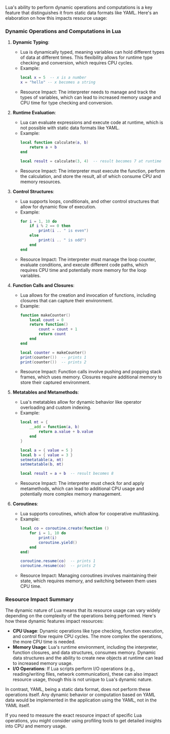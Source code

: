 Lua's ability to perform dynamic operations and computations is a key feature that distinguishes it from static data formats like YAML. Here's an elaboration on how this impacts resource usage:

### Dynamic Operations and Computations in Lua

1. **Dynamic Typing**:
   - Lua is dynamically typed, meaning variables can hold different types of data at different times. This flexibility allows for runtime type checking and conversion, which requires CPU cycles.
   - Example:
     ```lua
     local x = 5  -- x is a number
     x = "hello" -- x becomes a string
     ```
   - Resource Impact: The interpreter needs to manage and track the types of variables, which can lead to increased memory usage and CPU time for type checking and conversion.

2. **Runtime Evaluation**:
   - Lua can evaluate expressions and execute code at runtime, which is not possible with static data formats like YAML.
   - Example:
     ```lua
     local function calculate(a, b)
         return a + b
     end

     local result = calculate(3, 4)  -- result becomes 7 at runtime
     ```
   - Resource Impact: The interpreter must execute the function, perform the calculation, and store the result, all of which consume CPU and memory resources.

3. **Control Structures**:
   - Lua supports loops, conditionals, and other control structures that allow for dynamic flow of execution.
   - Example:
     ```lua
     for i = 1, 10 do
         if i % 2 == 0 then
             print(i .. " is even")
         else
             print(i .. " is odd")
         end
     end
     ```
   - Resource Impact: The interpreter must manage the loop counter, evaluate conditions, and execute different code paths, which requires CPU time and potentially more memory for the loop variables.

4. **Function Calls and Closures**:
   - Lua allows for the creation and invocation of functions, including closures that can capture their environment.
   - Example:
     ```lua
     function makeCounter()
         local count = 0
         return function()
             count = count + 1
             return count
         end
     end

     local counter = makeCounter()
     print(counter())  -- prints 1
     print(counter())  -- prints 2
     ```
   - Resource Impact: Function calls involve pushing and popping stack frames, which uses memory. Closures require additional memory to store their captured environment.

5. **Metatables and Metamethods**:
   - Lua's metatables allow for dynamic behavior like operator overloading and custom indexing.
   - Example:
     ```lua
     local mt = {
         __add = function(a, b)
             return a.value + b.value
         end
     }

     local a = { value = 5 }
     local b = { value = 3 }
     setmetatable(a, mt)
     setmetatable(b, mt)

     local result = a + b  -- result becomes 8
     ```
   - Resource Impact: The interpreter must check for and apply metamethods, which can lead to additional CPU usage and potentially more complex memory management.

6. **Coroutines**:
   - Lua supports coroutines, which allow for cooperative multitasking.
   - Example:
     ```lua
     local co = coroutine.create(function ()
         for i = 1, 10 do
             print(i)
             coroutine.yield()
         end
     end)

     coroutine.resume(co)  -- prints 1
     coroutine.resume(co)  -- prints 2
     ```
   - Resource Impact: Managing coroutines involves maintaining their state, which requires memory, and switching between them uses CPU time.

### Resource Impact Summary

The dynamic nature of Lua means that its resource usage can vary widely depending on the complexity of the operations being performed. Here's how these dynamic features impact resources:

- **CPU Usage**: Dynamic operations like type checking, function execution, and control flow require CPU cycles. The more complex the operations, the more CPU time is needed.
- **Memory Usage**: Lua's runtime environment, including the interpreter, function closures, and data structures, consumes memory. Dynamic data structures and the ability to create new objects at runtime can lead to increased memory usage.
- **I/O Operations**: If Lua scripts perform I/O operations (e.g., reading/writing files, network communication), these can also impact resource usage, though this is not unique to Lua's dynamic nature.

In contrast, YAML, being a static data format, does not perform these operations itself. Any dynamic behavior or computation based on YAML data would be implemented in the application using the YAML, not in the YAML itself.

If you need to measure the exact resource impact of specific Lua operations, you might consider using profiling tools to get detailed insights into CPU and memory usage.
